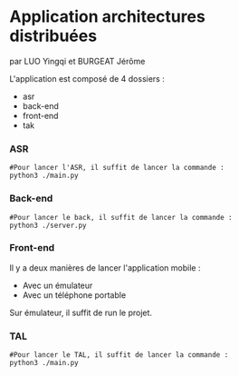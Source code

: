 # Application architectures distribuées
par LUO Yingqi et BURGEAT Jérôme

L'application est composé de 4 dossiers :
* asr
* back-end
* front-end
* tak

### ASR

```python3
#Pour lancer l'ASR, il suffit de lancer la commande :
python3 ./main.py
```

### Back-end
```python3
#Pour lancer le back, il suffit de lancer la commande :
python3 ./server.py
```

### Front-end

Il y a deux manières de lancer l'application mobile :
* Avec un émulateur
* Avec un téléphone portable

Sur émulateur, il suffit de run le projet.


### TAL

```python3
#Pour lancer le TAL, il suffit de lancer la commande :
python3 ./main.py
```
